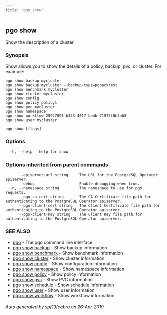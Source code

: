 ```yaml
---
title: "pgo_show"
---
```

## pgo show

Show the description of a cluster

### Synopsis

Show allows you to show the details of a policy, backup, pvc, or cluster. For example:

	pgo show backup mycluster
	pgo show backup mycluster --backup-type=pgbackrest
	pgo show benchmark mycluster
	pgo show cluster mycluster
	pgo show config
	pgo show policy policy1
	pgo show pvc mycluster
	pgo show namespace
	pgo show workflow 25927091-b343-4017-be4b-71575f0b3eb5
	pgo show user mycluster

```
pgo show [flags]
```

### Options

```
  -h, --help   help for show
```

### Options inherited from parent commands

```
      --apiserver-url string     The URL for the PostgreSQL Operator apiserver.
      --debug                    Enable debugging when true.
  -n, --namespace string         The namespace to use for pgo requests.
      --pgo-ca-cert string       The CA Certificate file path for authenticating to the PostgreSQL Operator apiserver.
      --pgo-client-cert string   The Client Certificate file path for authenticating to the PostgreSQL Operator apiserver.
      --pgo-client-key string    The Client Key file path for authenticating to the PostgreSQL Operator apiserver.
```

### SEE ALSO

* [pgo](/operatorcli/cli/pgo/)	 - The pgo command line interface.
* [pgo show backup](/operatorcli/cli/pgo_show_backup/)	 - Show backup information
* [pgo show benchmark](/operatorcli/cli/pgo_show_benchmark/)	 - Show benchmark information
* [pgo show cluster](/operatorcli/cli/pgo_show_cluster/)	 - Show cluster information
* [pgo show config](/operatorcli/cli/pgo_show_config/)	 - Show configuration information
* [pgo show namespace](/operatorcli/cli/pgo_show_namespace/)	 - Show namespace information
* [pgo show policy](/operatorcli/cli/pgo_show_policy/)	 - Show policy information
* [pgo show pvc](/operatorcli/cli/pgo_show_pvc/)	 - Show PVC information
* [pgo show schedule](/operatorcli/cli/pgo_show_schedule/)	 - Show schedule information
* [pgo show user](/operatorcli/cli/pgo_show_user/)	 - Show user information
* [pgo show workflow](/operatorcli/cli/pgo_show_workflow/)	 - Show workflow information

###### Auto generated by spf13/cobra on 26-Apr-2019
